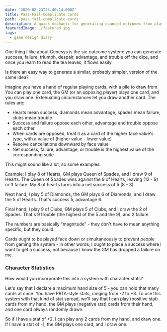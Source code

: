 ```yaml
---
date: '2020-02-23T23:40:14.000Z'
title: Pass-Fail-Complicate Cards
path: /pass-fail-complicate-cards
description: A quick mechanic for generating nuanced outcomes from playing cards
featuredImage: ./featured.jpg
tags:
  - game design diary
---
```

    


One thing I like about Genesys is the six-outcome system: you can generate success, failure, triumph, despair, advantage, and trouble off the dice, and once you learn to read the tea leaves, it flows easily.

Is there an easy way to generate a similar, probably simpler, version of the same idea?

Imagine you have a hand of regular playing cards, with a pile to draw from. You can play one card, the GM (or an opposing player) plays one card, and you draw one. Extenuating circumstances let you draw another card. The rules are:

* Hearts mean success, diamonds mean advantage, spades mean failure, clubs mean trouble
* Success and failure oppose each other, advantage and trouble oppose each other
* When cards are opposed, treat it as a card of the higher face value's type, with a value of (higher value - lower value)
* Resolve cancellations downward by face value
* Net success, failure, advantage, or trouble is the highest value of the corresponding suite

This might sound like a lot, so some examples.

Example: I play 8 of Hearts, GM plays Queen of Spades, and I draw 9 of Hearts. The Queen of Spades wins against the 9 of Hearts, leaving (12 - 9) or 3 failure. My 8 of hearts turns into a net success of 5 (8 - 3).

Next hand, I play 5 of Diamonds, the GM plays 6 of Diamonds, and I draw the 5 of Hearts. That's success 5, advantage 6.

Final hand, I play 9 of Clubs, GM plays 5 of Clubs, and I draw the 2 of Spades. That's 9 trouble (the highest of the 5 and the 9), and 2 failure.

The numbers are basically "magnitude" - they don't have to mean anything specific, but they could.

Cards ought to be played face down or simultaneously to prevent people from gaming the system - in other words, I ought to place a success where I want to get a success, not because I know the GM has dropped a failure on me.

### Character Statistics

How would you incorporate this into a system with character stats?

Let's say that I declare a maximum hand size of 5 - you can hold that many cards at once. You have PBTA-style stats, ranging from -2 to +3. To use this system with that kind of stat spread, we'll say that I can play (positive stat) cards from my hand, the GM plays (negative stat) cards from their hand, and one card always randomly drawn.

So if I have a stat of +2, I can play any 2 cards from my hand, and draw one. If I have a stat of -1, the GM plays one card, and I draw one.


    